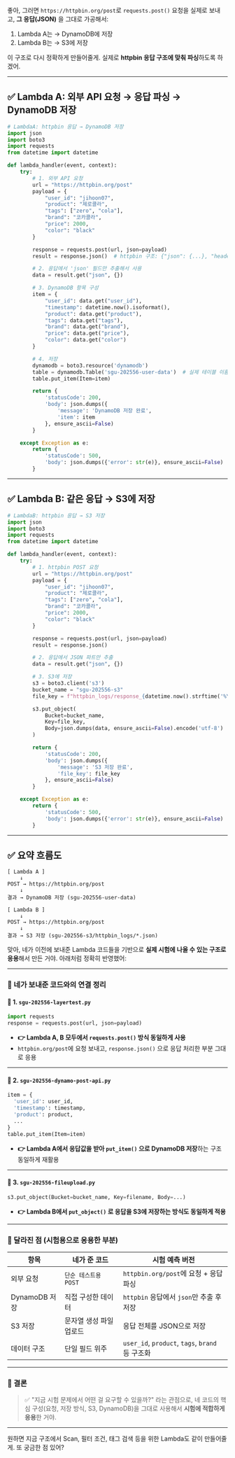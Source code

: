 
좋아, 그러면 `https://httpbin.org/post`로 `requests.post()` 요청을 실제로 보내고, **그 응답(JSON)** 을 그대로 가공해서:

1. Lambda A는 → DynamoDB에 저장
2. Lambda B는 → S3에 저장

이 구조로 다시 정확하게 만들어줄게. 실제로 **httpbin 응답 구조에 맞춰 파싱**하도록 하겠어.

---

## ✅ Lambda A: 외부 API 요청 → 응답 파싱 → DynamoDB 저장

```python
# LambdaA: httpbin 응답 → DynamoDB 저장
import json
import boto3
import requests
from datetime import datetime

def lambda_handler(event, context):
    try:
        # 1. 외부 API 요청
        url = "https://httpbin.org/post"
        payload = {
            "user_id": "jihoon07",
            "product": "제로콜라",
            "tags": ["zero", "cola"],
            "brand": "코카콜라",
            "price": 2000,
            "color": "black"
        }

        response = requests.post(url, json=payload)
        result = response.json()  # httpbin 구조: {"json": {...}, "headers": ..., ...}

        # 2. 응답에서 'json' 필드만 추출해서 사용
        data = result.get("json", {})

        # 3. DynamoDB 항목 구성
        item = {
            "user_id": data.get("user_id"),
            "timestamp": datetime.now().isoformat(),
            "product": data.get("product"),
            "tags": data.get("tags"),
            "brand": data.get("brand"),
            "price": data.get("price"),
            "color": data.get("color")
        }

        # 4. 저장
        dynamodb = boto3.resource('dynamodb')
        table = dynamodb.Table('sgu-202556-user-data')  # 실제 테이블 이름으로 수정 필요
        table.put_item(Item=item)

        return {
            'statusCode': 200,
            'body': json.dumps({
                'message': 'DynamoDB 저장 완료',
                'item': item
            }, ensure_ascii=False)
        }

    except Exception as e:
        return {
            'statusCode': 500,
            'body': json.dumps({'error': str(e)}, ensure_ascii=False)
        }
```

---

## ✅ Lambda B: 같은 응답 → S3에 저장

```python
# LambdaB: httpbin 응답 → S3 저장
import json
import boto3
import requests
from datetime import datetime

def lambda_handler(event, context):
    try:
        # 1. httpbin POST 요청
        url = "https://httpbin.org/post"
        payload = {
            "user_id": "jihoon07",
            "product": "제로콜라",
            "tags": ["zero", "cola"],
            "brand": "코카콜라",
            "price": 2000,
            "color": "black"
        }

        response = requests.post(url, json=payload)
        result = response.json()

        # 2. 응답에서 JSON 파트만 추출
        data = result.get("json", {})

        # 3. S3에 저장
        s3 = boto3.client('s3')
        bucket_name = "sgu-202556-s3"
        file_key = f"httpbin_logs/response_{datetime.now().strftime('%Y-%m-%d_%H-%M-%S')}.json"

        s3.put_object(
            Bucket=bucket_name,
            Key=file_key,
            Body=json.dumps(data, ensure_ascii=False).encode('utf-8')
        )

        return {
            'statusCode': 200,
            'body': json.dumps({
                'message': 'S3 저장 완료',
                'file_key': file_key
            }, ensure_ascii=False)
        }

    except Exception as e:
        return {
            'statusCode': 500,
            'body': json.dumps({'error': str(e)}, ensure_ascii=False)
        }
```

---

## ✅ 요약 흐름도

```
[ Lambda A ]
    ↓
POST → https://httpbin.org/post
    ↓
결과 → DynamoDB 저장 (sgu-202556-user-data)

[ Lambda B ]
    ↓
POST → https://httpbin.org/post
    ↓
결과 → S3 저장 (sgu-202556-s3/httpbin_logs/*.json)
```

맞아, 네가 이전에 보내준 Lambda 코드들을 기반으로 **실제 시험에 나올 수 있는 구조로 응용**해서 만든 거야. 아래처럼 정확히 반영했어:

---

### 🔁 네가 보내준 코드와의 연결 정리

#### 📌 1. `sgu-202556-layertest.py`

```python
import requests
response = requests.post(url, json=payload)
```

* **👉 Lambda A, B 모두에서 `requests.post()` 방식 동일하게 사용**
* `httpbin.org/post`에 요청 보내고, `response.json()` 으로 응답 처리한 부분 그대로 응용

---

#### 📌 2. `sgu-202556-dynamo-post-api.py`

```python
item = {
  'user_id': user_id,
  'timestamp': timestamp,
  'product': product,
  ...
}
table.put_item(Item=item)
```

* **👉 Lambda A에서 응답값을 받아 `put_item()` 으로 DynamoDB 저장**하는 구조 동일하게 재활용

---

#### 📌 3. `sgu-202556-fileupload.py`

```python
s3.put_object(Bucket=bucket_name, Key=filename, Body=...)
```

* **👉 Lambda B에서 `put_object()` 로 응답을 S3에 저장하는 방식도 동일하게 적용**

---

### 📌 달라진 점 (시험용으로 응용한 부분)

| 항목          | 네가 준 코드        | 시험 예측 버전                                    |
| ----------- | -------------- | ------------------------------------------- |
| 외부 요청       | `단순 테스트용 POST` | `httpbin.org/post`에 요청 + 응답 파싱              |
| DynamoDB 저장 | 직접 구성한 데이터     | `httpbin` 응답에서 `json`만 추출 후 저장              |
| S3 저장       | 문자열 생성 파일 업로드  | 응답 전체를 JSON으로 저장                            |
| 데이터 구조      | 단일 필드 위주       | `user_id`, `product`, `tags`, `brand` 등 구조화 |

---

### 🧠 결론

> ✅ "지금 시험 문제에서 어떤 걸 요구할 수 있을까?"
> 라는 관점으로, 네 코드의 핵심 구성(요청, 저장 방식, S3, DynamoDB)을 그대로 사용해서 **시험에 적합하게 응용**한 거야.

---

원하면 지금 구조에서 Scan, 필터 조건, 태그 검색 등을 위한 Lambda도 같이 만들어줄게.
또 궁금한 점 있어?
